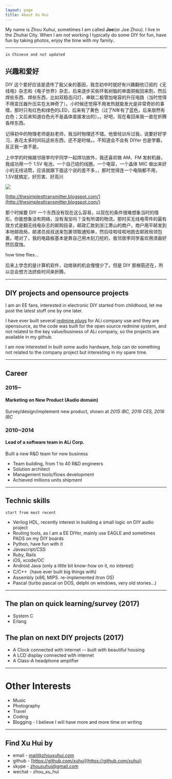 ```yaml
---
layout: page
title: About Xu Hui
---
```


<p class="message">
My name is Zhou Xuhui, sometimes I am called <strong class="author-name" itemprop="name">Joe</strong>(or Joe Zhou). I live in the Zhuhai City. When I am not working I typically do some DIY for fun, have fun by taking photos, enjoy the time with my family..
</p>

---

```
in Chinese and not updated
```

## 兴趣和爱好

DIY 这个爱好应该是遗传了我父亲的基因，我念初中时就好有兴趣翻他订阅的《无线电》杂志和《电子世界》杂志，后来逐步买些环氧树脂的单面铜板回来割，然后焊些东西、焊些东西，比如双稳态闪灯，串联二极管加电容的升压电路（当时觉得不用变压器升压实在太神奇了）。小时候还觉得不用发热就能发光是非常奇妙的事情，那时只有红色和绿色的LED，后来有了黄色（过了N年有了蓝色，后来居然有白色；又后来知道白色光不是晶体直接发出的）。。好吧，现在看回来我一直在折腾各样东西。

记得初中的物理老师是赵老师，我当时物理还不错。他曾经训斥过我，说要好好学习，表花太多时间玩这些东西，还不是时候。。不知道会不会有 DIYer 也是学霸，反正我一直不是。

上中学的时候跟邻居李均宇同学一起焊功放外，我还喜欢做 AM、FM 发射机器，我成功用一个 1.5V 电池，一个自己绕的线圈，一个电容，一个晶体 MIC 做出来好小的无线话筒，应该就跟下面这个说的差不多，，那时觉得连一个电阻都不用，1.5V就搞定，好厉害、好高兴


![](../images/extra/the_simplest_transmitter.png)

[http://thesimplesttransmitter.blogspot.com/](http://thesimplesttransmitter.blogspot.com/)

那个时候要 DIY 一个东西没有现在这么容易，以现在的条件很难想象当时的情形。你能想象没有网络，没有淘宝吗？没有所谓的物流。那时买无线电零件的最有效方式是翻无线电杂志的邮购目录，邮政汇款到浙江萧山的商户，商户用平邮发到本地邮政局，邮递员叔叔送来包裹领取通知单，然后哇啦哇啦地跑去邮政局领包裹。嗯对了，我的电路板基本是靠自己用木刻刀挖的，我邻居李同学喜欢用漆画好然后腐蚀。

how time flies...

后来上学念的是计算机软件，动烙铁的机会慢慢少了。但是 DIY 那根筋还在，所以总会想方法挤些时间来折腾。

---

## DIY projects and opensource projects

I am an EE fans, interested in electronic DIY started from childhood, let me post the latest stuff one by one later.

I have ever built several [redmine plugs](http://github.com/xuhui) for ALi company use and they are opensource, as the code was built for the open source redmine system, and not related to the key value/business of ALi company, so the projects are available in my github.

I am now interested in built some audio hardware, holp can do something not related to the company project but interesting in my spare time.

---

## Career

### 2015~ 

#### Marketing on New Product (Audio domain)

Survey/design/implement new product, shown at *2015 IBC, 2016 CES, 2016 IBC*

### 2010~2014

#### Lead of a software team in ALi Corp.

Built a new R&D team for new business

* Team building, from 1 to 40 R&D engineers
* Solution architect
* Management tools/flows development
* Achieved millions units shipment

---

## Technic skills

```
start from most recent
```

* Verilog HDL, recently interest in building a small logic on DIY audio project
* Routing tools, as I am a EE DIYer, mainly use EAGLE and sometimes PADS on my DIY boards
* Python, have fun with it
* Javascript/CSS
* Ruby, Rails
* iOS, xcode/OC
* Android Java (only a little bit know-how on it, no interest)
* C/C++（have ever built big things with)
* Assembly (x86, MIPS. re-implemented itron OS)
* Pascal (turbo pascal on DOS, delphi on windows, very old stories...)

---

## The plan on quick learning/survey (2017)

* System C
* Erlang

## The plan on next DIY projects (2017)

* A Clock connected with internet -- built with beautiful housing
* A LCD display connected with internet
* A Class-A headphone amplifier

---

# Other Interests

* Music
* Photography
* Travel
* Coding
* Blogging - I believe I will have more and more time on writing

---

## Find Xu Hui by

* email - [mail@zhouxuhui.com](mailto:mail@zhouxuhui.com)
* github - [https://github.com/xuhui](https://github.com/xuhui)
* skype - zhouxuhui@gmail.com
* wechat - zhou_xu_hui
